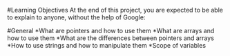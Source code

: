 #Learning Objectives
At the end of this project, you are expected to be able to explain to anyone, without the help of Google:

#General
*What are pointers and how to use them
*What are arrays and how to use them
*What are the differences between pointers and arrays
*How to use strings and how to manipulate them
*Scope of variables
